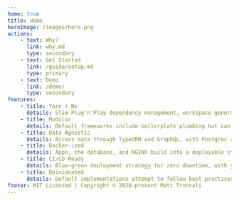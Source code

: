 ```yaml
---
home: true
title: Home
heroImage: /images/hero.png
actions:
    - text: Why?
      link: why.md
      type: secondary
    - text: Get Started
      link: /guide/setup.md
      type: primary
    - text: Demo
      link: /demo/
      type: secondary
features:
    - title: Yarn + Nx
      details: Slim Plug'n'Play dependency management, workspace generators for apps and libs, and computation caching for builds and tests.
    - title: Modular
      details: Default frameworks include boilerplate plumbing but can be replaced or supplemented with Angular, Express, React, Rust, etc.; Nx support is broad.
    - title: Data Agnostic
      details: Access data through TypeORM and GraphQL, with Postgres and Mongo setups included and others supported. (Prisma support in progress).
    - title: Docker-ized
      details: Apps, the database, and NGINX build into a deployable stack of containers for local development and production, including no-fuss SSL certificates.
    - title: CI/CD Ready
      details: Blue-green deployment strategy for zero downtime, with yarn scripts for deployment consistency and base Jenkins pipeline.
    - title: Opinionated
      details: Default implementations attempt to follow best practices and optimize performance and security, which is subjective.
footer: MIT Licensed | Copyright © 2020-present Matt Troncali
---
```

